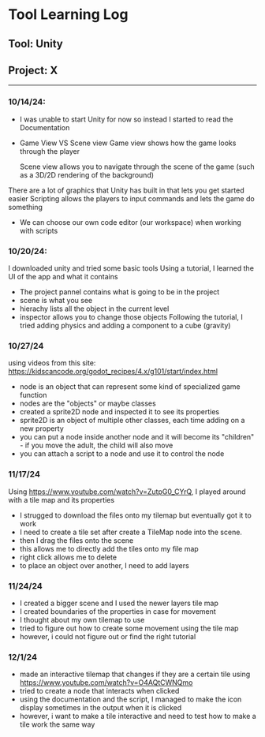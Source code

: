 # Tool Learning Log

## Tool: Unity

## Project: **X**

---

### 10/14/24:
* I was unable to start Unity for now so instead I started to read the Documentation
* Game View VS Scene view
  Game view shows how the game looks through the player
  
  Scene view allows you to navigate through the scene of the game (such as a 3D/2D rendering of the background)

There are a lot of graphics that Unity has built in that lets you get started easier
Scripting allows the players to input commands and lets the game do something
* We can choose our own code editor (our workspace) when working with scripts

### 10/20/24:
I downloaded unity and tried some basic tools
Using a tutorial, I learned the UI of the app and what it contains
* The project pannel contains what is going to be in the project
* scene is what you see
* hierachy lists all the object in the current level
* inspector allows you to change those objects
Following the tutorial, I tried adding physics and adding a component to a cube (gravity)

### 10/27/24

using videos from this site: https://kidscancode.org/godot_recipes/4.x/g101/start/index.html

* node is an object that can represent some kind of specialized game function
* nodes are the "objects" or maybe classes
* created a sprite2D node and inspected it to see its properties
* sprite2D is an object of multiple other classes, each time adding on a new property
* you can put a node inside another node and it will become its "children" - if you move the adult, the child will also move
* you can attach a script to a node and use it to control the node

### 11/17/24

Using https://www.youtube.com/watch?v=ZutpG0_CYrQ, I played around with a tile map and its properties

* I strugged to download the files onto my tilemap but eventually got it to work
* I need to create a tile set after create a TileMap node into the scene. 
* then I drag the files onto the scene
* this allows me to directly add the tiles onto my file map
* right click allows me to delete
* to place an object over another, I need to add layers

### 11/24/24

* I created a bigger scene and I used the newer layers tile map
* I created boundaries of the properties in case for movement
* I thought about my own tilemap to use
* tried to figure out how to create some movement using the tile map
* however, i could not figure out or find the right tutorial

### 12/1/24

* made an interactive tilemap that changes if they are a certain tile using https://www.youtube.com/watch?v=O4AQtCWNQmo
* tried to create a node that interacts when clicked
* using the documentation and the script, I managed to make the icon display sometimes in the output when it is clicked
* however, i want to make a tile interactive and need to test how to make a tile work the same way
<!-- 
* Links you used today (websites, videos, etc)
* Things you tried, progress you made, etc
* Challenges, a-ha moments, etc
* Questions you still have
* What you're going to try next
-->
